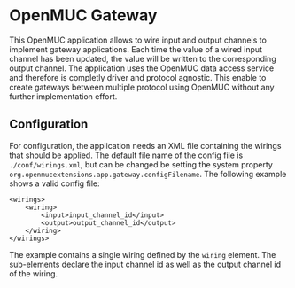 # OpenMUC Gateway
This OpenMUC application allows to wire input and output channels to implement gateway applications. Each time the value of a wired input channel has been updated, the value will be written to the corresponding output channel. The application uses the OpenMUC data access service and therefore is completly driver and protocol agnostic. This enable to create gateways between multiple protocol using OpenMUC without any further implementation effort.

## Configuration
For configuration, the application needs an XML file containing the wirings that should be applied. The default file name of the config file is `./conf/wirings.xml`, but can be changed be setting the system property `org.openmucextensions.app.gateway.configFilename`. The following example shows a valid config file:

```
<wirings>
	<wiring>
		<input>input_channel_id</input>
		<output>output_channel_id</output>
	</wiring>
</wirings>
```

The example contains a single wiring defined by the `wiring` element. The sub-elements declare the input channel id as well as the output channel id of the wiring.
